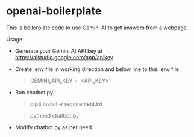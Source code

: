 # openai-boilerplate
This is boilerplate code to use Gemini AI to get answers from a webpage.

Usage:
- Generate your Gemini AI API key at https://aistudio.google.com/app/apikey
- Create .env file in working direction and below line to this .env file
  > GEMINI_API_KEY = '<API_KEY>'
- Run chatbot.py
  > pip3 install -r requirement.txt
  
  > python3 chatbot.py
- Modify chatbot.py as per need. 

